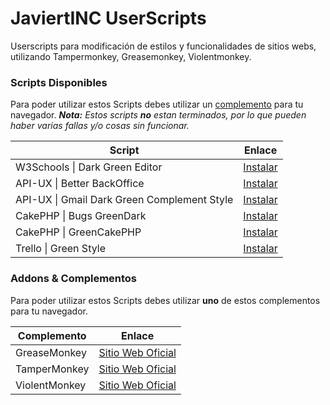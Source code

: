 # JaviertINC UserScripts

Userscripts para modificación de estilos y funcionalidades de sitios webs, utilizando Tampermonkey, Greasemonkey, Violentmonkey.


### Scripts Disponibles

Para poder utilizar estos Scripts debes utilizar un [complemento](./README.md#addons--complementos) para tu navegador.
_**Nota:** Estos scripts **no** estan terminados, por lo que pueden haber varias fallas y/o cosas sin funcionar._

| Script | Enlace |
| ------ | ------ |
| W3Schools \| Dark Green Editor | [Instalar](https://javiertinc.github.io/userscripts/scripts/w3schools.editor.user.js) |
| API-UX \| Better BackOffice | [Instalar](https://javiertinc.github.io/userscripts/scripts/api-ux.backoffice.user.js) |
| API-UX \| Gmail Dark Green Complement Style | [Instalar](https://javiertinc.github.io/userscripts/scripts/api-ux.gmail.user.js) |
| CakePHP \| Bugs GreenDark | [Instalar](https://javiertinc.github.io/userscripts/scripts/cakephp.bugs.user.js) |
| CakePHP \| GreenCakePHP | [Instalar](https://javiertinc.github.io/userscripts/scripts/cakephp.green.user.js) |
| Trello \| Green Style | [Instalar](https://javiertinc.github.io/userscripts/scripts/trello.green.user.js) |


### Addons & Complementos

Para poder utilizar estos Scripts debes utilizar **uno** de estos complementos para tu navegador.

| Complemento | Enlace |
| ------ | ------ |
| GreaseMonkey | [Sitio Web Oficial](https://www.greasespot.net/) |
| TamperMonkey | [Sitio Web Oficial](https://www.tampermonkey.net/) |
| ViolentMonkey | [Sitio Web Oficial](https://violentmonkey.github.io/) |
